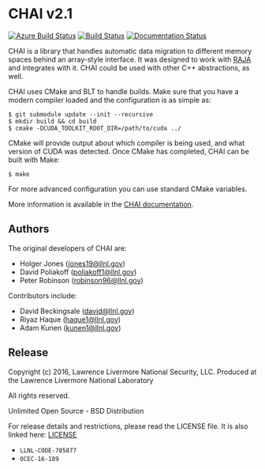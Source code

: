 # CHAI v2.1

[![Azure Build Status](https://dev.azure.com/davidbeckingsale/CHAI/_apis/build/status/LLNL.CHAI?branchName=develop)](https://dev.azure.com/davidbeckingsale/CHAI/_build/latest?definitionId=2&branchName=develop)
[![Build Status](https://travis-ci.org/LLNL/CHAI.svg?branch=develop)](https://travis-ci.org/LLNL/CHAI)
[![Documentation Status](https://readthedocs.org/projects/chai/badge/?version=develop)](https://chai.readthedocs.io/en/develop/?badge=develop)


CHAI is a library that handles automatic data migration to different memory
spaces behind an array-style interface. It was designed to work with
[RAJA](https://github.com/LLNL/RAJA) and integrates with it. CHAI could be
used with other C++ abstractions, as well.

CHAI uses CMake and BLT to handle builds. Make sure that you have a modern
compiler loaded and the configuration is as simple as:

    $ git submodule update --init --recursive
    $ mkdir build && cd build
    $ cmake -DCUDA_TOOLKIT_ROOT_DIR=/path/to/cuda ../

CMake will provide output about which compiler is being used, and what version
of CUDA was detected. Once CMake has completed, CHAI can be built with Make:

    $ make

For more advanced configuration you can use standard CMake variables.

More information is available in the [CHAI documentation](https://chai.readthedocs.io/en/develop/).

## Authors

The original developers of CHAI are:

- Holger Jones (jones19@llnl.gov)
- David Poliakoff (poliakoff1@llnl.gov)
- Peter Robinson (robinson96@llnl.gov)

Contributors include:

- David Beckingsale (david@llnl.gov)
- Riyaz Haque (haque1@llnl.gov)
- Adam Kunen (kunen1@llnl.gov)

## Release

Copyright (c) 2016, Lawrence Livermore National Security, LLC.
Produced at the Lawrence Livermore National Laboratory

All rights reserved.

Unlimited Open Source - BSD Distribution

For release details and restrictions, please read the LICENSE file.
It is also linked here: [LICENSE](./LICENSE)

- `LLNL-CODE-705877`
- `OCEC-16-189`
